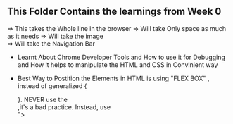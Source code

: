 ## This Folder Contains the learnings from Week 0   

<div> => This takes the Whole line in the browser
<span> => Will take Only space as much as it needs
<ima src="image.png"> => Will take the image
<nav> => Will take the Navigation Bar

- Learnt About Chrome Developer Tools and How to use it for Debugging and How it helps to manipulate the HTML and CSS in Convinient way

- Best Way to Postition the Elements in HTML is using "FLEX BOX" , instead of generalized {<DIV align="center"> </DIV>}. NEVER use the <div align="center"> </div> ,it's a bad practice. Instead, use <div style=" display: flex; justify-content: center; "> </div>">
